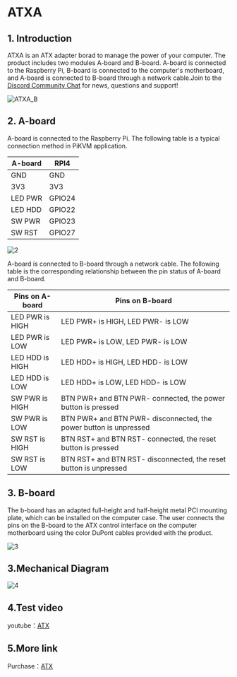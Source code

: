 # ATXA

## 1. Introduction
ATXA is an ATX adapter borad to manage the power of your computer. The product includes two modules A-board and B-board. A-board is connected to the Raspberry Pi, B-board is connected to the computer's motherboard, and A-board is connected to B-board through a network cable.Join to the <a href="https://discord.gg/9Y374gUF6C" target="_blank">Discord Community Chat</a> for news, questions and support!
<img src="image/ATXA_A.png" style="zoom:10%">

![ATXA_B](image/ATXA_B.png)

## 2. A-board
 A-board is connected to the Raspberry Pi. The following table is a typical connection method in PiKVM application.

| A-board | RPI4   |
| ------- | ------ |
| GND     | GND    |
| 3V3     | 3V3    |
| LED PWR | GPIO24 |
| LED HDD | GPIO22 |
| SW PWR  | GPIO23 |
| SW RST  | GPIO27 |

![2](image/status.png)

A-board is connected to B-board through a network cable. The following table is the corresponding relationship between the pin status of A-board and B-board.

| Pins on A-board | Pins on B-board |
| --------------- | ----------------- |
| LED PWR is HIGH | LED PWR+ is HIGH,  LED PWR- is LOW |
| LED PWR is LOW | LED PWR+ is LOW,  LED PWR- is LOW |
| LED HDD is HIGH | LED HDD+ is HIGH,  LED HDD- is LOW |
| LED HDD is LOW | LED HDD+ is LOW,  LED HDD- is LOW |
| SW PWR is HIGH | BTN PWR+ and BTN PWR- connected, the power button is pressed |
| SW PWR is LOW | BTN PWR+ and BTN PWR- disconnected, the power button is unpressed |
| SW RST is HIGH | BTN RST+ and BTN RST- connected, the reset button is pressed |
| SW RST is LOW | BTN RST+ and BTN RST- disconnected, the reset button is unpressed |

## 3. B-board

The b-board has an adapted full-height and half-height metal PCI mounting plate, which can be installed on the computer case. The user connects the pins on the B-board to the ATX control interface on the computer motherboard using the color DuPont cables provided with the product.

![3](image/physical_map.png)

## 3.Mechanical Diagram

![4](image/4.png)

## 4.Test video
youtube：<a href="https://www.youtube.com/watch?v=gOFdGrVMBU8" target="_blank">ATX</a>

## 5.More link
Purchase：<a href="https://www.aliexpress.com/item/1005003761450893.html?spm=a2g0o.store_pc_allProduct.8148356.12.4c8f16b4prvvUV" target="_blank">ATX</a>
